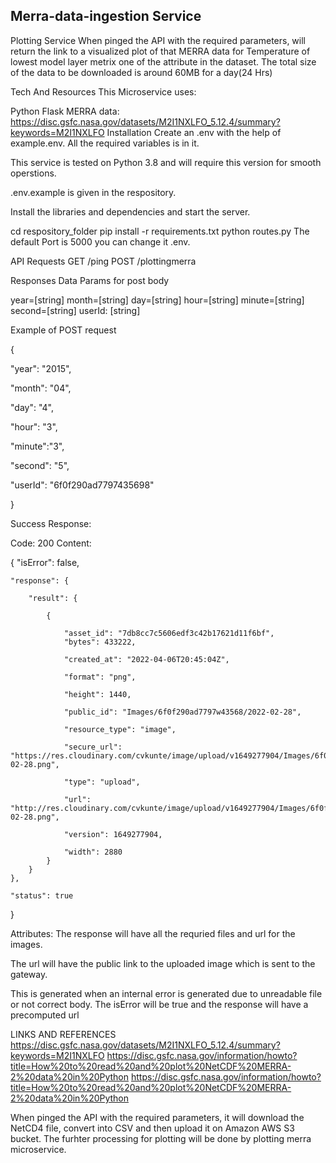 ## Merra-data-ingestion Service


Plotting Service
When pinged the API with the required parameters, will return the link to a visualized plot of that MERRA data for Temperature of lowest model layer metrix one of the attribute in the dataset. 
The total size of the data to be downloaded is around 60MB for a day(24 Hrs)


Tech And Resources
This Microservice uses:

Python
Flask
MERRA data: https://disc.gsfc.nasa.gov/datasets/M2I1NXLFO_5.12.4/summary?keywords=M2I1NXLFO
Installation
Create an .env with the help of example.env. All the required variables is in it.

This service is tested on Python 3.8 and will require this version for smooth operstions.

.env.example is given in the respository.

Install the libraries and dependencies and start the server.

cd respository_folder
pip install -r requirements.txt
python routes.py
The default Port is 5000 you can change it .env.

API
Requests
GET /ping
POST /plottingmerra

Responses
Data Params for post body

year=[string]
month=[string]
day=[string]
hour=[string]
minute=[string]
second=[string]
userId: [string] 

Example of POST request

{


"year": "2015", 

"month": "04",

"day": "4",

"hour": "3",

"minute":"3",

"second": "5",

"userId": "6f0f290ad7797435698"

}
  

Success Response:


Code: 200 Content:

{
    "isError": false,
    
    "response": {
    
        "result": {
        
            {
            
                "asset_id": "7db8cc7c5606edf3c42b17621d11f6bf",
                "bytes": 433222,
                
                "created_at": "2022-04-06T20:45:04Z",

                "format": "png",
                
                "height": 1440,
                
                "public_id": "Images/6f0f290ad7797w43568/2022-02-28",
                
                "resource_type": "image",
                
                "secure_url": "https://res.cloudinary.com/cvkunte/image/upload/v1649277904/Images/6f0f290ad7797w43568/2022-02-28.png",
                
                "type": "upload",
                
                "url": "http://res.cloudinary.com/cvkunte/image/upload/v1649277904/Images/6f0f290ad7797w43568/2022-02-28.png",
                
                "version": 1649277904,
                
                "width": 2880
            }
        }
    },
    
    "status": true
    
}


Attributes:
The response will have all the requried files and url for the images.

The url will have the public link to the uploaded image which is sent to the gateway.


This is generated when an internal error is generated due to unreadable file or not correct body. The isError will be true and the response will have a precomputed url


LINKS AND REFERENCES
https://disc.gsfc.nasa.gov/datasets/M2I1NXLFO_5.12.4/summary?keywords=M2I1NXLFO
https://disc.gsfc.nasa.gov/information/howto?title=How%20to%20read%20and%20plot%20NetCDF%20MERRA-2%20data%20in%20Python
https://disc.gsfc.nasa.gov/information/howto?title=How%20to%20read%20and%20plot%20NetCDF%20MERRA-2%20data%20in%20Python

When pinged the API with the required parameters, it will download the NetCD4 file, convert into CSV and then upload it on Amazon AWS S3 bucket.
The furhter processing for plotting will be done by plotting merra microservice. 



